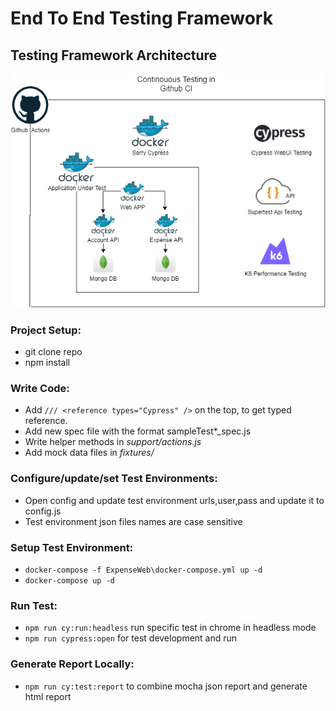 # End To End Testing Framework

## Testing Framework Architecture
![Alt text](./docs/githubci.png "Title")

### Project Setup:

- git clone repo
- npm install

### Write Code:

- Add `/// <reference types="Cypress" />` on the top, to get typed reference.
- Add new spec file with the format sampleTest\*\_spec.js
- Write helper methods in _support/actions.js_
- Add mock data files in _fixtures/_

### Configure/update/set Test Environments:

- Open config and update test environment urls,user,pass and update it to config.js
- Test environment json files names are case sensitive

### Setup Test Environment:
- `docker-compose -f ExpenseWeb\docker-compose.yml up -d`
- `docker-compose up -d`

### Run Test:

- `npm run cy:run:headless` run specific test in chrome in headless mode
- `npm run cypress:open` for test development and run

### Generate Report Locally:

- `npm run cy:test:report` to combine mocha json report and generate html report
